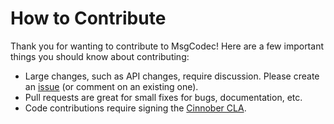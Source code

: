 # How to Contribute

Thank you for wanting to contribute to MsgCodec! 
Here are a few important things you should know about contributing:

 * Large changes, such as API changes, require discussion. Please create 
 an [issue][] (or comment on an existing one).
 * Pull requests are great for small fixes for bugs, documentation, etc.
 * Code contributions require signing the [Cinnober CLA][].
 
 [issue]: https://github.com/cinnober/msgcodec/issues
 [Cinnober CLA]: http://www.cinnober.com/cla